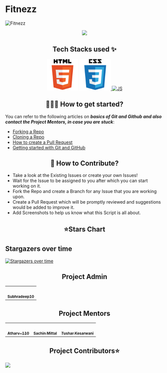 # Fitnezz
![Fitnezz](https://socialify.git.ci/Subhradeep10/Fitnezz/image?description=1&descriptionEditable=A%20place%20for%20Fitness%20Enthusiast.%20%0A%F0%9F%8F%8B%EF%B8%8F%0A%F0%9F%8F%8B%EF%B8%8F&font=Bitter&forks=1&issues=1&language=1&owner=1&pattern=Circuit%20Board&pulls=1&stargazers=1&theme=Light)

<p align="center">
  <a href="https://subhradeep10.github.io/Fitnezz/">
    <img src="https://forthebadge.com/images/badges/check-it-out.svg">
   </a>
</p>

<h2 align= center> Tech Stacks used ✨ </h2>

<p align="center">
   <a href="https://www.W3schools.com/html/" target="_blank" rel="noreferrer"><img src="https://raw.githubusercontent.com/devicons/devicon/master/icons/html5/html5-original-wordmark.svg" alt="html5" width="100" height="100"/></a>
  <a href="https://www.w3schools.com/css/" target="_blank" rel="noreferrer"> <img src="https://raw.githubusercontent.com/devicons/devicon/master/icons/css3/css3-original-wordmark.svg" alt="css3" width="100" height="100"/> </a> <a href="https://dart.dev" target="_blank" rel="noreferrer"></a>
  <a href="https://developer.mozilla.org/en-US/docs/Web/JavaScript" target="_blank" rel="noreferrer"> <img src="https://cdn.cdnlogo.com/logos/j/69/javascript.svg" alt="JS" width="80" height="80"/></a>
</p>

<h2 align=center> 👨🏻‍💻 How to get started? </h2> 

You can refer to the following articles on **_basics of Git and Github and also contact the Project Mentors, in case you are stuck_**:

- [Forking a Repo](https://help.github.com/en/github/getting-started-with-github/fork-a-repo)
- [Cloning a Repo](https://help.github.com/en/desktop/contributing-to-projects/creating-a-pull-request)
- [How to create a Pull Request](https://opensource.com/article/19/7/create-pull-request-github)
- [Getting started with Git and GitHub](https://towardsdatascience.com/getting-started-with-git-and-github-6fcd0f2d4ac6)


<h2 align=center> 📝 How to Contribute? </h2>  

- Take a look at the Existing Issues or create your own Issues!
- Wait for the Issue to be assigned to you after which you can start working on it.
- Fork the Repo and create a Branch for any Issue that you are working upon.
- Create a Pull Request which will be promptly reviewed and suggestions would be added to improve it.
- Add Screenshots to help us know what this Script is all about.


<h2 align=center>⭐Stars Chart</h2>  

## Stargazers over time

[![Stargazers over time](https://starchart.cc/Subhradeep10/Fitnezz.svg)](https://starchart.cc/Subhradeep10/Fitnezz)

<h2 align=center>Project Admin</h2> 
<table>
	<tr>
    <td align="center">
            <a href="https://github.com/Subhradeep10">
              <img src="https://avatars3.githubusercontent.com/u/70656957?v=4" width="100px" alt=""/><br />
              <sub><b>Subhradeep10</b></sub>
            </a>
   </td>
  </tr>
</table>

 <h2 align=center>Project Mentors</h2>
<table>
	<tr>
    <td align="center">
            <a href="https://github.com/Atharv-110">
              <img src="https://avatars3.githubusercontent.com/u/87393095?v=4" width="100px" alt=""/><br />
              <sub><b>Atharv-110</b></sub>
            </a>
   </td>
   <td align="center">
            <a href="https://github.com/SachinMittal1766">
              <img src="https://avatars0.githubusercontent.com/u/82721772?v=4" width="100px" alt=""/><br/>
              <sub><b>Sachin Mittal</b></sub>
	   </a>
   </td>
<td align="center">
            <a href="https://github.com/TusharKesarwani">
              <img src="https://avatars0.githubusercontent.com/u/92527686?v=4" width="100px" alt=""/><br/>
              <sub><b>Tushar Kesarwani</b></sub>
	   </a>
   </td>
  </tr>
</table>

<h2 align=center>Project Contributors⭐</h2> 
<a href="https://github.com/Subhradeep10/Fitnezz/graphs/contributors">
  <img src="https://contrib.rocks/image?repo=Subhradeep10/Fitnezz" />
</a>
